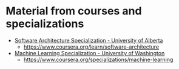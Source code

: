 # Material from courses and specializations

- [Software Architecture Specialization - University of Alberta](https://github.com/paulaceccon/courses/tree/main/software_architecture_specialization)
  -  https://www.coursera.org/learn/software-architecture
- [Machine Learning Specialization - University of Washington](https://github.com/paulaceccon/courses/tree/main/machine_learning_specialization) 
  - https://www.coursera.org/specializations/machine-learning
